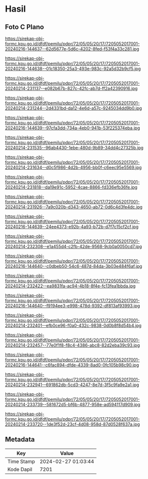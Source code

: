 # Hasil

## Foto C Plano

https://sirekap-obj-formc.kpu.go.id/dfdf/pemilu/pdpr/72/05/05/20/17/7205052017001-20240216-144637--62d5677e-5d6c-4202-8fed-f53f4a33c281.jpg

https://sirekap-obj-formc.kpu.go.id/dfdf/pemilu/pdpr/72/05/05/20/17/7205052017001-20240216-144638--01c18350-25a3-493e-983c-92a5d32b9cf5.jpg

https://sirekap-obj-formc.kpu.go.id/dfdf/pemilu/pdpr/72/05/05/20/17/7205052017001-20240214-231137--e082b67b-827c-42fc-ab7d-ff2a42390916.jpg

https://sirekap-obj-formc.kpu.go.id/dfdf/pemilu/pdpr/72/05/05/20/17/7205052017001-20240214-231244--2d4331bd-da12-4e6d-a57c-9245034dd9b0.jpg

https://sirekap-obj-formc.kpu.go.id/dfdf/pemilu/pdpr/72/05/05/20/17/7205052017001-20240216-144639--97cfa3dd-734a-4eb0-941b-53f225374eba.jpg

https://sirekap-obj-formc.kpu.go.id/dfdf/pemilu/pdpr/72/05/05/20/17/7205052017001-20240214-231535--96ab4430-1ebe-480d-9b89-34dd4c27325b.jpg

https://sirekap-obj-formc.kpu.go.id/dfdf/pemilu/pdpr/72/05/05/20/17/7205052017001-20240214-231634--d0c5f986-4d2b-4956-bb0f-c6eec95e5569.jpg

https://sirekap-obj-formc.kpu.go.id/dfdf/pemilu/pdpr/72/05/05/20/17/7205052017001-20240214-231818--da19e91c-5952-4cae-8866-fd336efb36fe.jpg

https://sirekap-obj-formc.kpu.go.id/dfdf/pemilu/pdpr/72/05/05/20/17/7205052017001-20240214-231926--7a9c020b-d343-4650-ab72-0d6c4d3fe4dc.jpg

https://sirekap-obj-formc.kpu.go.id/dfdf/pemilu/pdpr/72/05/05/20/17/7205052017001-20240216-144639--24ee4373-e92b-4a93-b72b-d7f7c15cf2cf.jpg

https://sirekap-obj-formc.kpu.go.id/dfdf/pemilu/pdpr/72/05/05/20/17/7205052017001-20240214-232308--e1a455d4-c2fb-42de-9568-9cb0a0050cd7.jpg

https://sirekap-obj-formc.kpu.go.id/dfdf/pemilu/pdpr/72/05/05/20/17/7205052017001-20240216-144640--c0dbeb50-54c6-487d-84da-3b03e484f6af.jpg

https://sirekap-obj-formc.kpu.go.id/dfdf/pemilu/pdpr/72/05/05/20/17/7205052017001-20240214-232422--ea9831fa-ac94-4b18-8f4e-fc13fea1bbda.jpg

https://sirekap-obj-formc.kpu.go.id/dfdf/pemilu/pdpr/72/05/05/20/17/7205052017001-20240216-144640--f9194ee3-e998-478d-9392-df813af93993.jpg

https://sirekap-obj-formc.kpu.go.id/dfdf/pemilu/pdpr/72/05/05/20/17/7205052017001-20240214-232401--efb0ce96-f0a0-432c-9838-0d0b8f8d54b4.jpg

https://sirekap-obj-formc.kpu.go.id/dfdf/pemilu/pdpr/72/05/05/20/17/7205052017001-20240214-232457--77e0f1f8-f8c4-4386-abc8-82d2eba39c93.jpg

https://sirekap-obj-formc.kpu.go.id/dfdf/pemilu/pdpr/72/05/05/20/17/7205052017001-20240216-144641--c6fac894-dfde-4339-8ad0-0fc105b98c90.jpg

https://sirekap-obj-formc.kpu.go.id/dfdf/pemilu/pdpr/72/05/05/20/17/7205052017001-20240214-232941--691862db-5cd3-4247-8e7d-3f5c9fa9e2a1.jpg

https://sirekap-obj-formc.kpu.go.id/dfdf/pemilu/pdpr/72/05/05/20/17/7205052017001-20240214-233739--581672d5-bf6b-4877-958e-ad594117d909.jpg

https://sirekap-obj-formc.kpu.go.id/dfdf/pemilu/pdpr/72/05/05/20/17/7205052017001-20240214-233720--1de3f52d-23cf-4d08-958d-87d0528f637a.jpg


## Metadata

| Key        | Value               |
| ---------- | ------------------- |
| Time Stamp | 2024-02-27 01:03:44 |
| Kode Dapil | 7201                |



